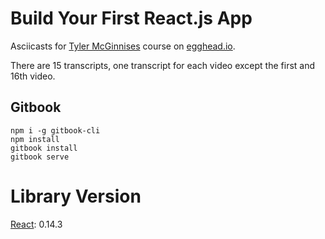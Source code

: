 # Build Your First React.js App

Asciicasts for [Tyler McGinnises](https://github.com/tylermcginnis) course on [egghead.io](https://egghead.io/courses/build-your-first-react-js-application).

There are 15 transcripts, one transcript for each video except the first and 16th video.

## Gitbook
```
npm i -g gitbook-cli
npm install
gitbook install
gitbook serve
```
# Library Version
[React](https://facebook.github.io/react/blog/2015/11/18/react-v0.14.3.html): 0.14.3